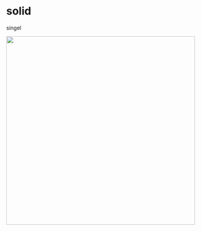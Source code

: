 # solid
<a herf="https://github.com/Mohammad-Nikkhah/solid/blob/main/Single_Responsibility.php"> singel</a>

<img align='center' src='https://everyone-can-code.github.io/solid/solid.png' width='500"'>
